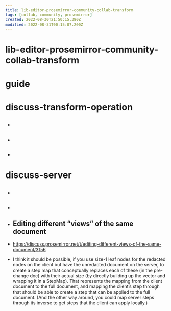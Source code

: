 ```yaml
---
title: lib-editor-prosemirror-community-collab-transform
tags: [collab, community, prosemirror]
created: 2022-08-30T21:50:15.380Z
modified: 2022-08-31T00:15:07.200Z
---
```


# lib-editor-prosemirror-community-collab-transform

# guide

# discuss-transform-operation
- ## 

- ## 

- ## 
# discuss-server
- ## 

- ## 

- ## Editing different “views” of the same document
- https://discuss.prosemirror.net/t/editing-different-views-of-the-same-document/3156
- I think it should be possible, if you use size-1 leaf nodes for the redacted nodes on the client but have the unredacted document on the server, to create a step map that conceptually replaces each of these (in the pre-change doc) with their actual size (by directly building up the vector and wrapping it in a StepMap). That represents the mapping from the client document to the full document, and mapping the client’s step through that should be able to create a step that can be applied to the full document. (And the other way around, you could map server steps through its inverse to get steps that the client can apply locally.)
